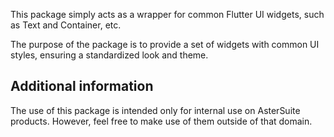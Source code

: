 This package simply acts as a wrapper for common Flutter UI widgets, such as Text and Container, etc.

The purpose of the package is to provide a set of widgets with common UI styles, ensuring a standardized look and theme.

## Additional information

The use of this package is intended only for internal use on AsterSuite products. However, feel free to make use of them outside of that domain.